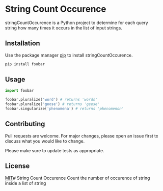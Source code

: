 # String Count Occurence

stringCountOccurence is a Python project to determine for each query string how many times it occurs in the list of input strings.

## Installation

Use the package manager [pip](https://pip.pypa.io/en/stable/) to install stringCountOccurence.

```bash
pip install foobar
```

## Usage

```python
import foobar

foobar.pluralize('word') # returns 'words'
foobar.pluralize('goose') # returns 'geese'
foobar.singularize('phenomena') # returns 'phenomenon'
```

## Contributing
Pull requests are welcome. For major changes, please open an issue first to discuss what you would like to change.

Please make sure to update tests as appropriate.

## License
[MIT](https://choosealicense.com/licenses/mit/)# String Count Occurence
Count the number of occurence of string inside a list of string
